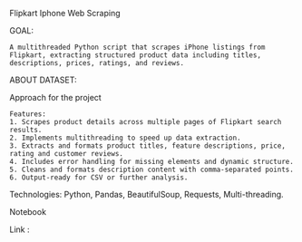 
Flipkart Iphone Web Scraping


GOAL:

    A multithreaded Python script that scrapes iPhone listings from Flipkart, extracting structured product data including titles, descriptions, prices, ratings, and reviews.
    
ABOUT DATASET:

Approach for the project

    Features:
    1. Scrapes product details across multiple pages of Flipkart search results.
    2. Implements multithreading to speed up data extraction.
    3. Extracts and formats product titles, feature descriptions, price, rating and customer reviews.
    4. Includes error handling for missing elements and dynamic structure.
    5. Cleans and formats description content with comma-separated points.
    6. Output-ready for CSV or further analysis.

Technologies: Python, Pandas, BeautifulSoup, Requests, Multi-threading.

Notebook

Link : 

